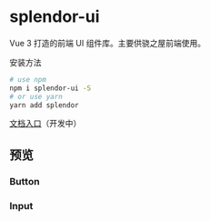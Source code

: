 # splendor-ui

Vue 3 打造的前端 UI 组件库。主要供骁之屋前端使用。

安装方法

```bash
# use npm
npm i splendor-ui -S
# or use yarn
yarn add splendor
```

[文档入口](./docs/index.md)（开发中）

## 预览

### Button

<ButtonPart />

### Input

<InputPart />
